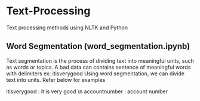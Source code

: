 # Text-Processing
Text processing methods using NLTK and Python

## Word Segmentation (word_segmentation.ipynb)
Text segmentation is the process of dividing text into meaningful units, such as words or topics.
A bad data can contains sentence of meaningful words with delimiters ex: itisverygood 
Using word segmentation, we can divide text into units. Refer below for examples

itisverygood  : it is very good \n accountnumber : account number



